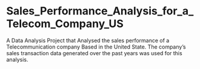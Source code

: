 # Sales_Performance_Analysis_for_a_Telecom_Company_US
A Data Analysis Project that Analysed  the sales performance of a Telecommunication  company Based in the United State. The company’s sales transaction data generated over the past years was used for this  analysis.
